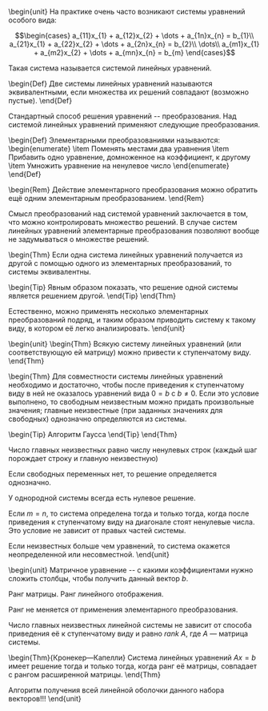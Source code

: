 \begin{unit}
На практике очень часто возникают системы уравнений особого вида:

$$\begin{cases}
a_{11}x_{1} + a_{12}x_{2} + \dots + a_{1n}x_{n} = b_{1}\\
a_{21}x_{1} + a_{22}x_{2} + \dots + a_{2n}x_{n} = b_{2}\\
\dots\\
a_{m1}x_{1} + a_{m2}x_{2} + \dots + a_{mn}x_{n} = b_{m}
\end{cases}$$

Такая система называется системой линейных уравнений.

\begin{Def}
Две системы линейных уравнений называются эквивалентными, если множества их решений совпадают (возможно пустые).
\end{Def}

Стандартный способ решения уравнений -- преобразования. Над системой линейных уравнений применяют следующие
преобразования.

\begin{Def}
Элементарными преобразованиями называются:
\begin{enumerate}
\item Поменять местами два уравнения
\item Прибавить одно уравнение, домноженное на коэффициент, к другому
\item Умножить уравнение на ненулевое число
\end{enumerate}
\end{Def}

\begin{Rem}
Действие элементарного преобразования можно обратить ещё одним элементарным преобразованием.
\end{Rem}

Смысл преобразований над системой уравнений заключается в том, что можно контролировать множество решений. В
случае систем линейных уравнений элементарные преобразования позволяют вообще не задумываться о множестве решений.

\begin{Thm}
Если одна система линейных уравнений получается из другой с помощью одного из элементарных преобразований, то
системы эквивалентны.

\begin{Tip}
Явным образом показать, что решение одной системы является решением другой.
\end{Tip}
\end{Thm}

Естественно, можно применять несколько элементарных преобразований подряд, и таким образом приводить систему к
такому виду, в котором её легко анализировать.
\end{unit}

\begin{unit}
\begin{Thm}
Всякую систему линейных уравнений (или соответствующую ей матрицу) можно привести к ступенчатому виду.
\end{Thm}

\begin{Thm}
Для совместности системы линейных уравнений необходимо и достаточно, чтобы после приведения к ступенчатому виду в
ней не оказалось уравнений вида $0 = b$ с $b \neq 0$. Если это условие выполнено, то свободным неизвестным можно
придать произвольные значения; главные неизвестные (при заданных значениях для свободных) однозначно определяются
из системы.

\begin{Tip}
Алгоритм Гаусса
\end{Tip}
\end{Thm}

Число главных неизвестных равно числу ненулевых строк (каждый шаг порождает строку и главную неизвестную)

Если свободных переменных нет, то решение определяется однозначно.

У однородной системы всегда есть нулевое решение.

Если $m = n$, то система определена тогда и только тогда, когда после приведения к ступенчатому виду на диагонале
стоят ненулевые числа. Это условие не зависит от правых частей системы.

Если неизвестных больше чем уравнений, то система окажется неопределенной или несовместной. 
\end{unit}

\begin{unit}
Матричное уравнение -- с какими коэффициентами нужно сложить столбцы, чтобы получить данный вектор $b$.

Ранг матрицы. Ранг линейного отображения.

Ранг не меняется от применения элементарного преобразования.

Число главных неизвестных линейной системы не зависит от способа приведения её к ступенчатому виду и равно
$rank\ A$, где $A$ — матрица системы.

\begin{Thm}{Кронекер—Капелли}
Система линейных уравнений $Ax = b$ имеет решение тогда и только тогда, когда ранг её матрицы,
совпадает с рангом расширенной матрицы.
\end{Thm}

Алгоритм получения всей линейной оболочки данного набора векторов!!!
\end{unit}
